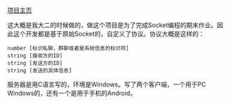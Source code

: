 

<div class="alert alert-success">
	<p><a href="/chatroom" title="Go to Demo project" target="_blank">项目主页</a></p>
</div>

这大概是我大二的时候做的，做这个项目是为了完成Socket编程的期末作业。因此这个开发都是基于原始Socket的，自定义了协议。协议大概是这样的：
	
	number [标识私聊，群聊或者是系统信息的标识符]
	string [接收方的ID]
	string [发送方的ID]
	string [发送的具体信息]

服务器是用C语言写的，环境是Windows。写了两个客户端，一个用于PC Windows的，还有一个是用于手机的Android。